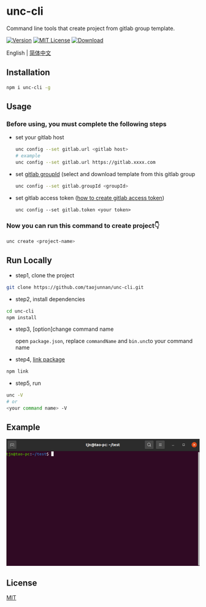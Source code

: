 # unc-cli

Command line tools that create project from gitlab group template.

[![Version][version-badge]][package]   [![MIT License][license-badge]][license]   [![Download][download-badge]][package]

English | [简体中文](./README.zh-CN.md)

## Installation

```bash
npm i unc-cli -g
```

## Usage

### Before using, you must complete the following steps

+ set your gitlab host

  ```bash
  unc config --set gitlab.url <gitlab host>
  # example
  unc config --set gitlab.url https://gitlab.xxxx.com
  ```
  
+ set [gitlab groupId](https://docs.gitlab.com/ee/user/group/) (select and download template from this gitlab group
  
  ```bash
  unc config --set gitlab.groupId <groupId>
  ```
  
+ set gitlab access token ([how to create gitlab access token](https://docs.gitlab.com/ee/user/profile/personal_access_tokens.html#create-a-personal-access-token))

  ```
  unc config --set gitlab.token <your token>
  ```

### Now you can run this command to create project👇
```bash
unc create <project-name>
```

## Run Locally

- step1, clone the project

```bash
git clone https://github.com/taojunnan/unc-cli.git
```

- step2, install dependencies

```bash
cd unc-cli
npm install
```

- step3, [option]change command name  

	open `package.json`, replace `commandName` and `bin.unc`to your command name  

- step4, [link package](https://docs.npmjs.com/cli/v6/commands/npm-link)

```bash
npm link
```

- step5, run

```bash
unc -V
# or
<your command name> -V
```

## Example
![example.gif](./public/example.gif)

## License

[MIT](./LICENSE)


<!-- badges -->
[version-badge]: https://img.shields.io/npm/v/unc-cli?style=flat-square
[package]: https://www.npmjs.com/package/unc-cli
[license-badge]: https://img.shields.io/npm/l/unc-cli?style=flat-square
[license]: https://opensource.org/licenses/MIT
[download-badge]: https://img.shields.io/npm/dm/unc-cli?style=flat-square